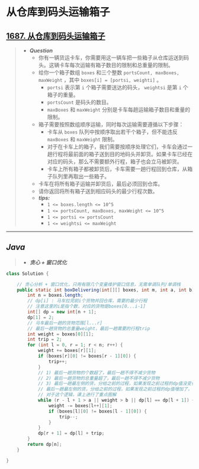 # 从仓库到码头运输箱子

## [1687. 从仓库到码头运输箱子](https://leetcode.cn/problems/delivering-boxes-from-storage-to-ports/)

> - ***Question***
>   - 你有一辆货运卡车，你需要用这一辆车把一些箱子从仓库运送到码头。这辆卡车每次运输有箱子数目的限制和总重量的限制。
>   - 给你一个箱子数组 `boxes` 和三个整数 `portsCount, maxBoxes, maxWeight` ，其中 `boxes[i] = [ports​​i​, weighti]` 。
>     - `portsi` 表示第 `i` 个箱子需要送达的码头， `weightsi` 是第 `i` 个箱子的重量。
>     - `portsCount` 是码头的数目。
>     - `maxBoxes` 和 `maxWeight` 分别是卡车每趟运输箱子数目和重量的限制。
>   - 箱子需要按照数组顺序运输，同时每次运输需要遵循以下步骤：
>     - 卡车从 `boxes` 队列中按顺序取出若干个箱子，但不能违反 `maxBoxes` 和 `maxWeight` 限制。
>     - 对于在卡车上的箱子，我们需要按顺序处理它们，卡车会通过一趟行程将最前面的箱子送到目的地码头并卸货。如果卡车已经在对应的码头，那么不需要额外行程，箱子也会立马被卸货。
>     - 卡车上所有箱子都被卸货后，卡车需要一趟行程回到仓库，从箱子队列里再取出一些箱子。
>   - 卡车在将所有箱子运输并卸货后，最后必须回到仓库。
>   - 请你返回将所有箱子送到相应码头的最少行程次数。
>   - ***tips:***
>     - `1 <= boxes.length <= 10^5`
>     - `1 <= portsCount, maxBoxes, maxWeight <= 10^5`
>     - `1 <= ports​​i <= portsCount`
>     - `1 <= weightsi <= maxWeight`

---

## *Java*

> - ***贪心 + 窗口优化***

```java
class Solution {

    // 贪心分析 + 窗口优化，只用有限几个变量维护窗口信息，无需单调队列/单调栈
    public static int boxDelivering(int[][] boxes, int m, int a, int b) {
        int n = boxes.length;
        // dp[i] : 马车拉完前i个货物并回仓库，需要的最少行程
        // 注意这里的i是指个数，对应的货物是boxes[0...i-1]
        int[] dp = new int[n + 1];
        dp[1] = 2;
        // 马车最后一趟的货物范围[l...r]
        // 最后一趟货物的总重量weight，最后一趟需要的行程trip
        int weight = boxes[0][1];
        int trip = 2;
        for (int l = 0, r = 1; r < n; r++) {
            weight += boxes[r][1];
            if (boxes[r][0] != boxes[r - 1][0]) {
                trip++;
            }
            // 1) 最后一趟货物的个数超了，最后一趟不得不减少货物
            // 2) 最后一趟货物的总重量超了，最后一趟不得不减少货物
            // 3) 最后一趟最左侧的货，分给之前的过程，如果发现之前过程的dp值没变化，那就分出去
            // 最后一趟最左侧的货，分给之前的过程，如果发现之前过程的dp值增加了，一定不要分出去
            // 对于这个逻辑，课上进行了重点图解
            while (r - l + 1 > a || weight > b || dp[l] == dp[l + 1]) {
                weight -= boxes[l++][1];
                if (boxes[l][0] != boxes[l - 1][0]) {
                    trip--;
                }
            }
            dp[r + 1] = dp[l] + trip;
        }
        return dp[n];
    }

}
```
